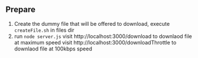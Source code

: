## Prepare

1. Create the dummy file that will be offered to download, execute `createFile.sh` in files dir
2. run `node server.js`
   visit http://localhost:3000/download to downlaod file at maximum speed
   visit http://localhost:3000/downloadThrottle to downlaod file at 100kbps speed
